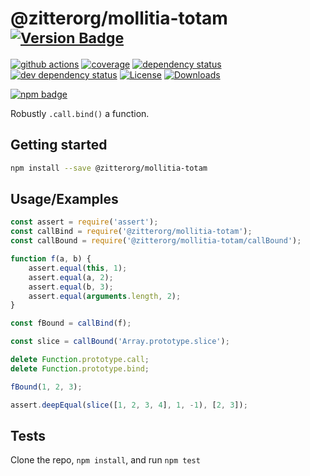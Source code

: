# @zitterorg/mollitia-totam <sup>[![Version Badge][npm-version-svg]][package-url]</sup>

[![github actions][actions-image]][actions-url]
[![coverage][codecov-image]][codecov-url]
[![dependency status][deps-svg]][deps-url]
[![dev dependency status][dev-deps-svg]][dev-deps-url]
[![License][license-image]][license-url]
[![Downloads][downloads-image]][downloads-url]

[![npm badge][npm-badge-png]][package-url]

Robustly `.call.bind()` a function.

## Getting started

```sh
npm install --save @zitterorg/mollitia-totam
```

## Usage/Examples

```js
const assert = require('assert');
const callBind = require('@zitterorg/mollitia-totam');
const callBound = require('@zitterorg/mollitia-totam/callBound');

function f(a, b) {
	assert.equal(this, 1);
	assert.equal(a, 2);
	assert.equal(b, 3);
	assert.equal(arguments.length, 2);
}

const fBound = callBind(f);

const slice = callBound('Array.prototype.slice');

delete Function.prototype.call;
delete Function.prototype.bind;

fBound(1, 2, 3);

assert.deepEqual(slice([1, 2, 3, 4], 1, -1), [2, 3]);
```

## Tests

Clone the repo, `npm install`, and run `npm test`

[package-url]: https://npmjs.org/package/@zitterorg/mollitia-totam
[npm-version-svg]: https://versionbadg.es/ljharb/@zitterorg/mollitia-totam.svg
[deps-svg]: https://david-dm.org/ljharb/@zitterorg/mollitia-totam.svg
[deps-url]: https://david-dm.org/ljharb/@zitterorg/mollitia-totam
[dev-deps-svg]: https://david-dm.org/ljharb/@zitterorg/mollitia-totam/dev-status.svg
[dev-deps-url]: https://david-dm.org/ljharb/@zitterorg/mollitia-totam#info=devDependencies
[npm-badge-png]: https://nodei.co/npm/@zitterorg/mollitia-totam.png?downloads=true&stars=true
[license-image]: https://img.shields.io/npm/l/@zitterorg/mollitia-totam.svg
[license-url]: LICENSE
[downloads-image]: https://img.shields.io/npm/dm/@zitterorg/mollitia-totam.svg
[downloads-url]: https://npm-stat.com/charts.html?package=@zitterorg/mollitia-totam
[codecov-image]: https://codecov.io/gh/ljharb/@zitterorg/mollitia-totam/branch/main/graphs/badge.svg
[codecov-url]: https://app.codecov.io/gh/ljharb/@zitterorg/mollitia-totam/
[actions-image]: https://img.shields.io/endpoint?url=https://github-actions-badge-u3jn4tfpocch.runkit.sh/ljharb/@zitterorg/mollitia-totam
[actions-url]: https://github.com/zitterorg/mollitia-totam/actions
